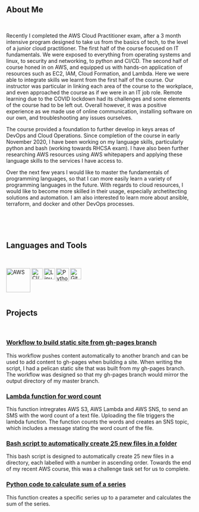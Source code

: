 ## About Me
&nbsp;

Recently I completed the AWS Cloud Practitioner exam, after a 3 month intensive program designed to take us from the basics of tech, to the level of a junior cloud practitioner. The first half of the course focused on IT fundamentals. We were exposed to everything from operating systems and linux, to security and networking, to python and CI/CD. The second half of course honed in on AWS, and equipped us with hands-on application of resources such as EC2, IAM, Cloud Formation, and Lambda. Here we were able to integrate skills we learnt from the first half of the course. Our instructor was particular in linking each area of the course to the workplace, and even approached the course as if we were in an IT job role. Remote learning due to the COVID lockdown had its challenges and some elements of the course had to be left out. Overall however, it was a positive experience as we made use of online communication, installing software on our own, and troubleshooting any issues ourselves.

The course provided a foundation to further develop in keys areas of DevOps and Cloud Operations. Since completion of the course in early November 2020, I have been working on my language skills, particularly python and bash (working towards RHCSA exam). I have also been further researching AWS resources using AWS whitepapers and applying these language skills to the services I have access to.

Over the next few years I would like to master the fundamentals of programming languages, so that I can more easily learn a variety of programming languages in the future. With regards to cloud resources, I would like to become more skilled in their usage, especially archetitecting solutions and automation. I am also interested to learn more about ansible, terraform, and docker and other DevOps processes.
&nbsp;

&nbsp;

&nbsp;

## Languages and Tools
&nbsp;

[<img align="left" alt="AWS" width="65px" src="https://attckcom-production.s3.amazonaws.com/uploads/2017/03/aws-white.png" />](https://aws.amazon.com)

[<img align="left" alt="CI/CD" width="30px" src="https://tech.jumia.com/img/posts/diagram-01.png" />](https://kasimakhtar.github.io/kasimakhtar/CI-CD-workflow.html)

[<img align="left" alt="Linux" width="30px" src="https://daveden.files.wordpress.com/2013/02/tux_inverted.jpg" />](https://kasimakhtar.github.io/kasimakhtar/CI-CD-workflow.html)

[<img align="left" alt="Python" width="35px" src="https://www.rogerperkin.co.uk/wp-content/uploads/2016/12/python-transparent-logo.png" />](https://www.python.org)

[<img align="left" alt="GitHub" width="30px" src="https://www.shareicon.net/data/2015/09/15/101512_logo_512x512.png" />](https://github.com/kasimakhtar/KasimAkhtar)
&nbsp;

&nbsp;

&nbsp;

## Projects

&nbsp;

### [Workflow to build static site from gh-pages branch](https://kasimakhtar.github.io/kasimakhtar/CI-CD-workflow.html)
This workflow pushes content automatically to another branch and can be used to add content to gh-pages when building a site. When writing the script, I had a pelican static site that was built from my gh-pages branch. The workflow was designed so that my gh-pages branch would mirror the output directory of my master branch.
&nbsp;

### [Lambda function for word count](https://kasimakhtar.github.io/kasimakhtar/lambda-function.html)
This function intregrates AWS S3, AWS Lambda and AWS SNS, to send an SMS with the word count of a text file. Uploading the file triggers the lambda function. The function counts the words and creates an SNS topic, which includes a message stating the word count of the file.
&nbsp;

### [Bash script to automatically create 25 new files in a folder](https://kasimakhtar.github.io/kasimakhtar/file_creator.html)
This bash script is designed to automatically create 25 new files in a directory, each labelled with a number in ascending order. Towards the end of my recent AWS course, this was a challenge task set for us to complete.
&nbsp;

### [Python code to calculate sum of a series](https://kasimakhtar.github.io/kasimakhtar/python-series.html)
This function creates a specific series up to a parameter and calculates the sum of the series. 
